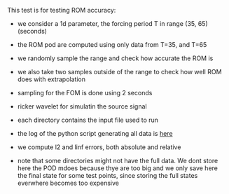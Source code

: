 
This test is for testing ROM accuracy:

- we consider a 1d parameter, the forcing period T in range (35, 65) (seconds)
- the ROM pod are computed using only data from T=35, and T=65 
- we randomly sample the range and check how accurate the ROM is 
- we also take two samples outside of the range to check how well ROM does with extrapolation 

- sampling for the FOM is done using 2 seconds 
- ricker wavelet for simulatin the source signal
- each directory contains the input file used to run

- the log of the python script generating all data is [here](./data/py.txt)
- we compute l2 and linf errors, both absolute and relative
<!-- - errors computed at the final step: [velocity](errors_table_vp.txt), and [stress](errors_table_vp.txt) -->
<!-- - the script to parse all directoreis and create the tables with the errors is [here](parse_errors.py) -->

- note that some directories might not have the full data. 
We dont store here the POD mdoes because thye are too big and 
we only save here the final state for some test points, since storing the full states 
everwhere becomes too expensive
